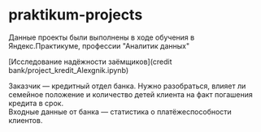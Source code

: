# praktikum-projects

Данные проекты были выполнены в ходе обучения в Яндекс.Практикуме, профессии "Аналитик данных"  


[Исследование надёжности заёмщиков](credit bank/project_kredit_Alexgnik.ipynb) 

Заказчик — кредитный отдел банка. 
Нужно разобраться, влияет ли семейное положение и количество детей клиента на факт погашения кредита в срок.     
Входные данные от банка — статистика о платёжеспособности клиентов.